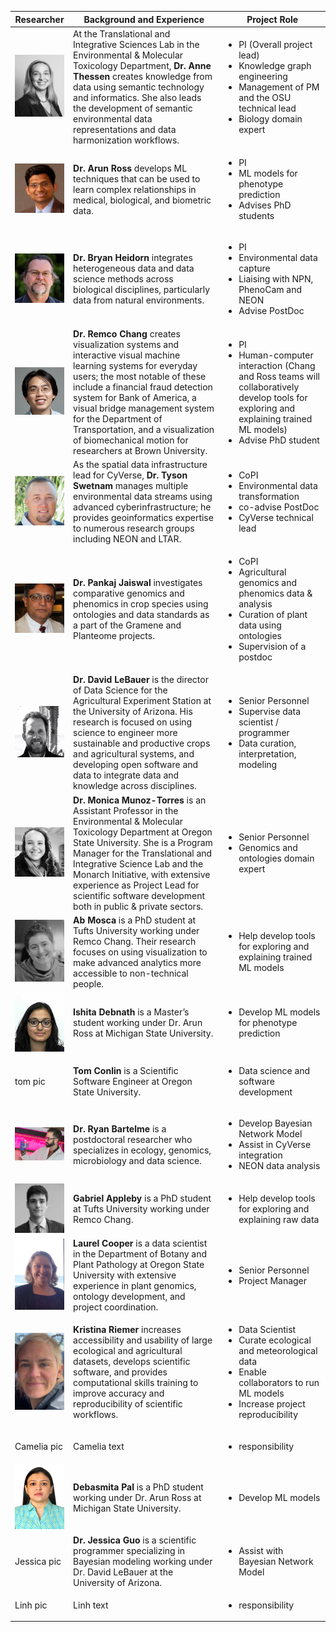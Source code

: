 | Researcher | Background and Experience | Project Role |
| ---------- | ------------------------- | ------------ |
| <img src="/images/anne_thessen.jpg" width="100"> | At the Translational and Integrative Sciences Lab in the Environmental & Molecular Toxicology Department, **Dr. Anne Thessen** creates knowledge from data using semantic technology and informatics. She also leads the development of semantic environmental data representations and data harmonization workflows. | <ul><li>PI (Overall project lead)</li><li>Knowledge graph engineering</li><li>Management of PM and the OSU technical lead</li><li>Biology domain expert</li></ul> |
| <img src="/images/arun_ross.png" width="100"> | **Dr. Arun Ross** develops ML techniques that can be used to learn complex relationships in medical, biological, and biometric data. | <ul><li>PI</li><li>ML models for phenotype prediction</li><li>Advises PhD students</li></ul> |
| <img src="/images/bryan_heidorn.png" width="100"> | **Dr. Bryan Heidorn** integrates heterogeneous data and data science methods across biological disciplines, particularly data from natural environments. | <ul><li>PI</li><li>Environmental data capture</li><li>Liaising with NPN, PhenoCam and NEON</li><li>Advise PostDoc</li></ul> |
| <img src="/images/remco_chang.png" width="100"> | **Dr. Remco Chang** creates visualization systems and interactive visual machine learning systems for everyday users; the most notable of these include a financial fraud detection system for Bank of America, a visual bridge management system for the Department of Transportation, and a visualization of biomechanical motion for researchers at Brown University. | <ul><li>PI</li><li>Human-computer interaction (Chang and Ross teams will collaboratively develop tools for exploring and explaining trained ML models)</li><li>Advise PhD student</li></ul> |
| <img src="/images/tyson_swetnam.png" width="100"> | As the spatial data infrastructure lead for CyVerse, **Dr. Tyson Swetnam** manages multiple environmental data streams using advanced cyberinfrastructure; he provides geoinformatics expertise to numerous research groups including NEON and LTAR. | <ul><li>CoPI</li><li>Environmental data transformation</li><li>co-advise PostDoc</li><li>CyVerse technical lead</li></ul> |
| <img src="/images/pankaj_jaiswal.png" width="100"> | **Dr. Pankaj Jaiswal** investigates comparative genomics and phenomics in crop species using ontologies and data standards as a part of the Gramene and Planteome projects. | <ul><li>CoPI</li><li>Agricultural genomics and phenomics data & analysis</li><li>Curation of plant data using ontologies</li><li>Supervision of a postdoc</li></ul> |
| <img src="/images/david_lebauer.jpg" width="100"> | **Dr. David LeBauer** is the director of Data Science for the Agricultural Experiment Station at the University of Arizona. His research is focused on using science to engineer more sustainable and productive crops and agricultural systems, and developing open software and data to integrate data and knowledge across disciplines. | <ul><li>Senior Personnel</li><li>Supervise data scientist / programmer</li><li>Data curation, interpretation, modeling</li></ul> |
| <img src="/images/moni_munoztorres.png" width="100"> | **Dr. Monica Munoz-Torres** is an Assistant Professor in the Environmental & Molecular Toxicology Department at Oregon State University. She is a Program Manager for the Translational and Integrative Science Lab and the Monarch Initiative, with extensive experience as Project Lead for scientific software development both in public & private sectors. | <ul><li>Senior Personnel</li><li>Genomics and ontologies domain expert</li></ul> |
| <img src="/images/ab_mosca.png" width="100"> | **Ab Mosca** is a PhD student at Tufts University working under Remco Chang. Their research focuses on using visualization to make advanced analytics more accessible to non-technical people. | <ul><li>Help develop tools for exploring and explaining trained ML models</li></ul> |
| <img src="/images/ishita_debnath.jpg" width="100"> | **Ishita Debnath** is a Master’s student working under Dr. Arun Ross at Michigan State University. | <ul><li>Develop ML models for phenotype prediction</li></ul> |
| tom pic | **Tom Conlin** is a Scientific Software Engineer at Oregon State University. | <ul><li>Data science and software development</li></ul> |
| <img src="/images/ryan_bartelme.jpg" width="100"> | **Dr. Ryan Bartelme** is a postdoctoral researcher who specializes in ecology,  genomics, microbiology and data science. | <ul><li>Develop Bayesian Network Model</li><li>Assist in CyVerse integration</li><li>NEON data analysis</li></ul> |
| <img src="/images/gabriel_appleby.jpg" width="100"> | **Gabriel Appleby** is a PhD student at Tufts University working under Remco Chang. | <ul><li>Help develop tools for exploring and explaining raw data</li></ul> |
| <img src="/images/laurel_cooper.jpg" width="100"> | **Laurel Cooper** is a data scientist in the Department of Botany and Plant Pathology at Oregon State University  with extensive experience in plant genomics, ontology development, and project coordination. | <ul><li>Senior Personnel</li><li>Project Manager</li></ul> |
| <img src="/images/kristina_riemer.jpg" width="100"> | **Kristina Riemer** increases accessibility and usability of large ecological and agricultural datasets, develops scientific software, and provides computational skills training to improve accuracy and reproducibility of scientific workflows. | <ul><li>Data Scientist</li><li>Curate ecological and meteorological data</li><li>Enable collaborators to run ML models</li><li>Increase project reproducibility</li></ul> |
| Camelia pic | Camelia text | <ul><li>responsibility</li></ul> |
| <img src="/images/Debasmita_Pal.jpg" width="100"> | **Debasmita Pal** is a PhD student working under Dr. Arun Ross at Michigan State University. | <ul><li>Develop ML models</li></ul> |
| Jessica pic | **Dr. Jessica Guo** is a scientific programmer specializing in Bayesian modeling working under Dr. David LeBauer at the University of Arizona. | <ul><li>Assist with Bayesian Network Model</li></ul> |
| Linh pic | Linh text | <ul><li>responsibility</li></ul> |








